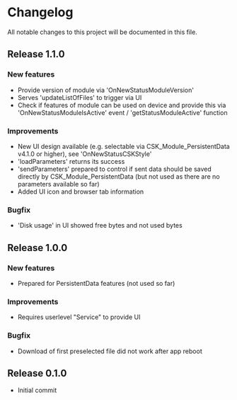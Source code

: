 # Changelog
All notable changes to this project will be documented in this file.

## Release 1.1.0

### New features
- Provide version of module via 'OnNewStatusModuleVersion'
- Serves 'updateListOfFiles' to trigger via UI
- Check if features of module can be used on device and provide this via 'OnNewStatusModuleIsActive' event / 'getStatusModuleActive' function

### Improvements
- New UI design available (e.g. selectable via CSK_Module_PersistentData v4.1.0 or higher), see 'OnNewStatusCSKStyle'
- 'loadParameters' returns its success
- 'sendParameters' prepared to control if sent data should be saved directly by CSK_Module_PersistentData (but not used as there are no parameters available so far)
- Added UI icon and browser tab information

### Bugfix
- 'Disk usage' in UI showed free bytes and not used bytes

## Release 1.0.0

### New features
- Prepared for PersistentData features (not used so far)

### Improvements
- Requires userlevel "Service" to provide UI

### Bugfix
- Download of first preselected file did not work after app reboot

## Release 0.1.0
- Initial commit